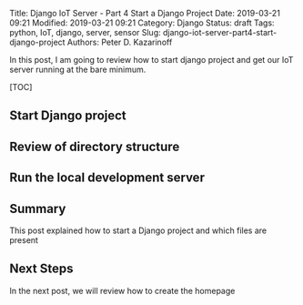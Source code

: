 Title: Django IoT Server - Part 4 Start a Django Project
Date: 2019-03-21 09:21
Modified: 2019-03-21 09:21
Category: Django
Status: draft
Tags: python, IoT, django, server, sensor
Slug: django-iot-server-part4-start-django-project
Authors: Peter D. Kazarinoff

In this post, I am going to review how to start django project and get our IoT server running at the bare minimum.

[TOC]

## Start Django project

## Review of directory structure

## Run the local development server

## Summary

This post explained how to start a Django project and which files are present

## Next Steps

In the next post, we will review how to create the homepage
